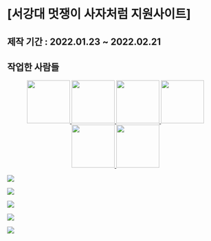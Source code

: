 # [서강대 멋쟁이 사자처럼 지원사이트]

## 제작 기간 : 2022.01.23 ~ 2022.02.21

## 작업한 사람들

<p align="center">
  
<a href="https://github.com/myway00">
  <img src="https://github.com/myway00.png" width="100">
</a>
  
 <a href="https://github.com/gdakate">
  <img src="https://github.com/gdakate.png" width="100">
</a>
  
 <a href="https://github.com/hehahihang">
  <img src="https://github.com/hehahihang.png" width="100">
</a>
  
 <a href="https://github.com/LeeJin0527">
  <img src="https://github.com/LeeJin0527.png" width="100">
</a>
  
 <a href="https://github.com/Subinhyun">
  <img src="https://github.com/Subinhyun.png" width="100">
</a>
  
 <a href="https://github.com/yoon-youngjin">
  <img src="https://github.com/yoon-youngjin.png" width="100">
</a>
  
</p>

![](https://images.velog.io/images/myway00/post/f2d2b39d-fcf7-4071-b86e-9841e4f8f7a1/%EB%85%B9%ED%99%94_2022_02_27_01_29_31_54.gif)

![](https://images.velog.io/images/myway00/post/cbe43a1b-2c70-4890-99c4-39309df315c2/%EB%85%B9%ED%99%94_2022_02_27_01_14_38_415.gif)

![](https://images.velog.io/images/myway00/post/3e4e9651-4406-468e-94a6-f64a020507f4/image.png)

![](https://images.velog.io/images/myway00/post/9826ceed-fb5d-476e-8e3b-b9bed32842c5/%EB%85%B9%ED%99%94_2022_02_27_16_00_54_796.gif)

![](https://images.velog.io/images/myway00/post/9ec7ea36-21c4-4682-bd04-37dc1b87b3fb/%EB%85%B9%ED%99%94_2022_02_27_15_58_58_460.gif)
